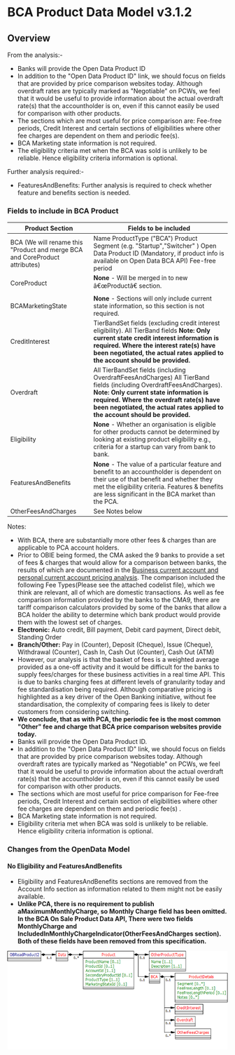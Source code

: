# BCA Product Data Model v3.1.2
## Overview
From the analysis:-
- Banks will provide the Open Data Product ID
- In addition to the "Open Data Product ID" link, we should focus on fields that are provided by price comparison websites today. Although overdraft rates are typically marked as "Negotiable" on PCWs, we feel that it would be useful to provide information about the actual overdraft rate(s) that the accountholder is on, even if this cannot easily be used for comparison with other products.
- The sections which are most useful for price comparison are: Fee-free periods, Credit Interest and certain sections of eligibilities where other fee charges are dependent on them and periodic fee(s).
- BCA Marketing state information is not required. 
- The eligibility criteria met when the BCA was sold is unlikely to be reliable. Hence eligibility criteria information is optional.

Further analysis required:-

- FeaturesAndBenefits: Further analysis is required to check whether feature and benefits section is needed.

### Fields to include in BCA Product
| Product Section |Fields to be included |
| --- |--- |
| BCA (We will rename this "Product and merge BCA and CoreProduct attributes) |Name ProductType ("BCA") Product Segment (e.g. "Startup","Switcher" ) Open Data Product ID (Mandatory, if product info is available on Open Data BCA API) Fee-free period |
| CoreProduct |**None** - Will be merged in to new â€œProductâ€ section. |
| BCAMarketingState |**None** - Sections will only include current state information, so this section is not required. |
| CreditInterest |TierBandSet fields (excluding credit interest eligibility). All TierBand fields **Note: Only current state credit interest information is required. Where the interest rate(s) have been negotiated, the actual rates applied to the account should be provided.** |
| Overdraft |All TierBandSet fields (including OverdraftFeesAndCharges) All TierBand fields (including OverdraftFeesAndCharges). **Note: Only current state information is required. Where the overdraft rate(s) have been negotiated, the actual rates applied to the account should be provided.** |
| Eligibility |**None** - Whether an organisation is eligible for other products cannot be determined by looking at existing product eligibility e.g., criteria for a startup can vary from bank to bank. |
| FeaturesAndBenefits |**None** - The value of a particular feature and benefit to an accountholder is dependent on their use of that benefit and whether they met the eligibility criteria. Features &amp; benefits are less significant in the BCA market than the PCA. |
| OtherFeesAndCharges |See Notes below |


Notes:
- With BCA, there are substantially more other fees &amp; charges than are applicable to PCA account holders.
- Prior to OBIE being formed, the CMA asked the 9 banks to provide a set of fees &amp; charges that would allow for a comparison between banks, the results of which are documented in the [Business current account and personal current account pricing analysis](https://assets.digital.cabinet-office.gov.uk/media/574470efe5274a0375000006/update_on_pca_pricing_working_paper.pdf). The comparison included the following Fee Types(Please see the attached codelist file), which we think are relevant, all of which are domestic transactions. As well as fee comparison information provided by the banks to the CMA9, there are tariff comparison calculators provided by some of the banks that allow a BCA holder the ability to determine which bank product would provide them with the lowest set of charges.
-  **Electronic:**  Auto credit, Bill payment, Debit card payment, Direct debit, Standing Order
-  **Branch/Other:** Pay in (Counter), Deposit (Cheque), Issue (Cheque),  Withdrawal (Counter), Cash In, Cash Out (Counter), Cash Out (ATM)
- However, our analysis is that the basket of fees is a weighted average provided as a one-off activity and it would be difficult for the banks to  supply fees/charges for these business activities in a real time API. This is due to banks charging fees at different levels of granularity today and fee standardisation being required. Although comparative pricing is highlighted as a key driver of the Open Banking initiative, without fee standardisation, the complexity of comparing fees is likely to deter customers from considering switching.
-  **We conclude, that as with PCA, the periodic fee is the most common "Other" fee and charge that BCA price comparison websites provide today.** 
- Banks will provide the Open Data Product ID.
- In addition to the "Open Data Product ID" link, we should focus on fields that are provided by price comparison websites today. Although overdraft rates are typically marked as "Negotiable" on PCWs, we feel that it would be useful to provide information about the actual overdraft rate(s) that the accountholder is on, even if this cannot easily be used for comparison with other products.
- The sections which are most useful for price comparison for Fee-free periods, Credit Interest and certain section of eligibilities where other fee charges are dependent on them and periodic fee(s) .
- BCA Marketing state information is not required. 
- Eligibility criteria met when BCA was sold is unlikely to be reliable. Hence eligibility criteria information is optional.

### Changes from the OpenData Model
#### No Eligibility and FeaturesAndBenefits
- Eligibility and FeaturesAndBenefits sections are removed from the Account Info section as information related to them might not be easily available. 
-  **Unlike PCA, there is no requirement to publish aMaximumMonthlyCharge, so Monthly Charge field has been omitted. In the BCA On Sale Product Data API, There were two fields**  **MonthlyCharge and IncludedInMonthlyChargeIndicator(OtherFeesAndCharges section). Both of these fields have been removed from this specification.** 

![ BCATopLevel.ClassDiagram.png ]( images/BCA/BCATopLevel.ClassDiagram.png )
